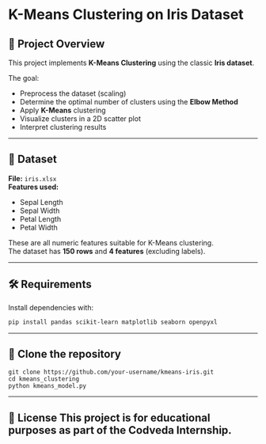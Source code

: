 # K-Means Clustering on Iris Dataset

## 📌 Project Overview
This project implements **K-Means Clustering** using the classic **Iris dataset**. 

The goal:
- Preprocess the dataset (scaling)
- Determine the optimal number of clusters using the **Elbow Method**
- Apply **K-Means** clustering
- Visualize clusters in a 2D scatter plot
- Interpret clustering results

---

## 📂 Dataset
**File:** `iris.xlsx`  
**Features used:**
- Sepal Length
- Sepal Width
- Petal Length
- Petal Width  

These are all numeric features suitable for K-Means clustering.  
The dataset has **150 rows** and **4 features** (excluding labels).

---

## 🛠️ Requirements
Install dependencies with:
```bash
pip install pandas scikit-learn matplotlib seaborn openpyxl
```
---

## 🚀 Clone the repository
```
git clone https://github.com/your-username/kmeans-iris.git
cd kmeans_clustering
python kmeans_model.py
```
---

📜 License
This project is for educational purposes as part of the Codveda Internship.
---

